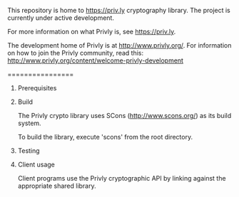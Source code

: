 This repository is home to https://priv.ly cryptography library. The project is currently under active development.

For more information on what Privly is, see https://priv.ly.

The development home of Privly is at http://www.privly.org/. For information on how to join the Privly community, read this: http://www.privly.org/content/welcome-privly-development

================

1. Prerequisites

2. Build

	The Privly crypto library uses SCons (http://www.scons.org/) as its build system.
	
	To build the library, execute 'scons' from the root directory.
	
3. Testing

4. Client usage

	Client programs use the Privly cryptographic API by linking against the appropriate shared library.
